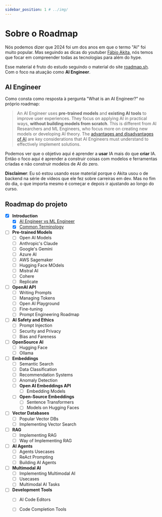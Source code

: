 ```yaml
---
sidebar_position: 1 # ../img/
---
```


# Sobre o Roadmap

Nós podemos dizer que 2024 foi um dos anos em que o termo "AI" foi muito popular. Mas seguindo as dicas do youtuber  [Fábio Akita](https://www.youtube.com/@Akitando), nós temos que focar em compreender todas as tecnologias para além do hype.

Esse material é fruto do estudo seguindo o material do site [roadmap.sh](https://roadmap.sh/ai-engineer). Com o foco na atuação como **AI Engineer**.

## AI Engineer

Como consta como resposta à pergunta "What is an AI Engineer?" no próprio roadmap:
  
> An AI Engineer uses **pre-trained models** and **existing AI tools** to improve user experiences. They focus on applying AI in practical ways, **without building models from scratch**. This is different from AI Researchers and ML Engineers, who focus more on creating new models or developing AI theory. The [advantages and disadvantages of AI](https://towardsdatascience.com/advantages-and-disadvantages-of-artificial-intelligence-182a5ef6588c) are key considerations that AI Engineers must understand to effectively implement solutions.

Podemos ver que o objetivo aqui é aprender a **usar** IA mais do que **criar** IA. Então o foco aqui é aprender a construir coisas com modelos e ferramentas criadas e não construir modelos de AI do zero.

**Disclaimer**: Eu só estou usando esse material porque o Akita usou o de backend na série de vídeos que ele fez sobre carreiras em dev. Mas no fim do dia, o que importa mesmo é começar e depois ir ajustando ao longo do curso.

## Roadmap do projeto

- [x] **Introduction**
  - [x] [AI Engineer vs ML Engineer](./02-intro/01-ai-ml.md)
  - [x] [Common Terminology](./02-intro/02-Terminologia.md)
- [ ] **Pre-trained Models**
  - [ ] Open AI Models
  - [ ] Anthropic's Claude
  - [ ] Google's Gemini
  - [ ] Azure AI
  - [ ] AWS Sagemaker
  - [ ] Hugging Face MOdels
  - [ ] Mistral AI
  - [ ] Cohere
  - [ ] Replicate
- [ ] **OpenAI API**
  - [ ] Writing Prompts
  - [ ] Managing Tokens
  - [ ] Open AI Playground
  - [ ] Fine-tuning
  - [ ] Prompt Engineering Roadmap
- [ ] **AI Safety and Ethics**
  - [ ] Prompt Injection
  - [ ] Security and Privacy
  - [ ] Bias and Fareness
- [ ] **OpenSource AI**
  - [ ] Hugging Face
  - [ ] Ollama
- [ ] **Embeddings**
  - [ ] Semantic Search
  - [ ] Data Classification
  - [ ] Recommendation Systems
  - [ ] Anomaly Detection
  - [ ] **Open AI Embeddings API**
    - [ ] Embedding Models
  - [ ] **Open-Source Embeddings**
    - [ ] Sentence Transformers
    - [ ] Models on Hugging Faces
- [ ] **Vector Databases**
  - [ ] Popular Vector DBs
  - [ ] Implementing Vector Search
- [ ] **RAG**
  - [ ] Implementing RAG
  - [ ] Way of Implementing RAG
- [ ] **AI Agents**
  - [ ] Agents Usecases
  - [ ] ReAct Prompting
  - [ ] Building AI Agents
- [ ] **Multimodal AI**
  - [ ] Implementing Multimodal AI
  - [ ] Usecases
  - [ ] Multimodal AI Tasks
- [ ] **Development Tools**
  - [ ] AI Code Editors
  - [ ] Code Completion Tools

